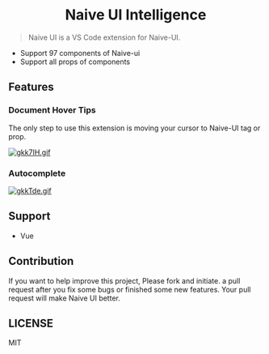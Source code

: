 <p>
  <h1 align="center">Naive UI Intelligence</h1>
</p>


> Naive UI is a VS Code extension for Naive-UI.

- Support 97 components of Naive-ui
- Support all props of components

## Features

### Document Hover Tips

The only step to use this extension is moving your cursor to Naive-UI tag or prop.

[![gkk7IH.gif](https://gitee.com/tu6ge/formulate_el_ui/raw/master/%E5%8A%A8%E7%94%BB2.gif)](https://imgtu.com/i/gkk7IH)

### Autocomplete

[![gkkTde.gif](https://gitee.com/tu6ge/formulate_el_ui/raw/master/%E5%8A%A8%E7%94%BB1.gif)](https://imgtu.com/i/gkkTde)

## Support

- Vue

## Contribution

If you want to help improve this project, Please fork and initiate. a pull request after you fix some bugs or finished some new features. Your pull request will make Naive UI better.

## LICENSE

MIT
